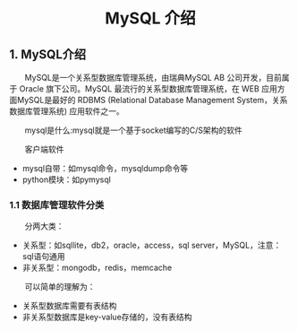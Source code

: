 <center><h1> MySQL 介绍 </h1></center>

## 1. MySQL介绍

&#160; &#160; &#160; &#160;MySQL是一个关系型数据库管理系统，由瑞典MySQL AB 公司开发，目前属于 Oracle 旗下公司。MySQL 最流行的关系型数据库管理系统，在 WEB 应用方面MySQL是最好的 RDBMS (Relational Database Management System，关系数据库管理系统) 应用软件之一。

&#160; &#160; &#160; &#160;mysql是什么:mysql就是一个基于socket编写的C/S架构的软件

&#160; &#160; &#160; &#160;客户端软件

- mysql自带：如mysql命令，mysqldump命令等
- python模块：如pymysql

### 1.1 数据库管理软件分类

&#160; &#160; &#160; &#160;分两大类：

- 关系型：如sqllite，db2，oracle，access，sql server，MySQL，注意：sql语句通用
- 非关系型：mongodb，redis，memcache

&#160; &#160; &#160; &#160;可以简单的理解为：

- 关系型数据库需要有表结构
- 非关系型数据库是key-value存储的，没有表结构


